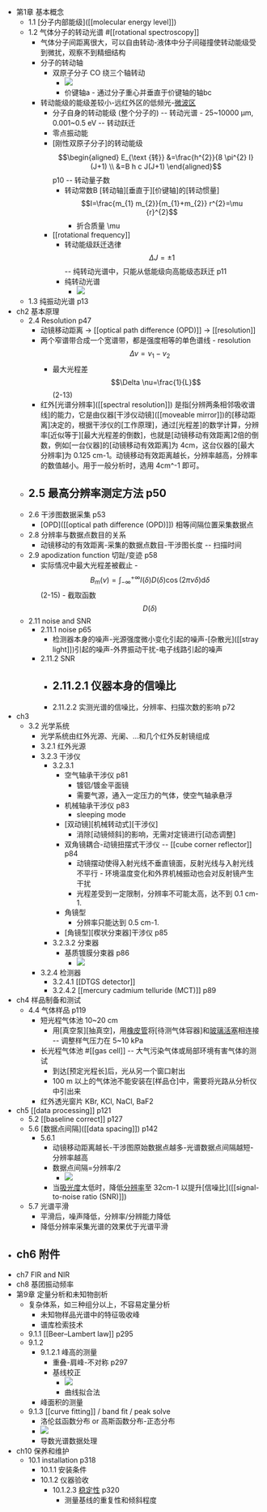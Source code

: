 - 第1章 基本概念
    - 1.1 [分子内部能级]([[molecular energy level]])
    - 1.2 气体分子的转动光谱 #[[rotational spectroscopy]]
        - 气体分子间距离很大，可以自由转动-液体中分子间碰撞使转动能级受到微扰，观察不到精细结构
        - 分子的转动轴
            - 双原子分子 CO 绕三个轴转动
                - ![](https://firebasestorage.googleapis.com/v0/b/firescript-577a2.appspot.com/o/imgs%2Fapp%2FXELiu-NovaKG%2Fah6FfEUxfR.png?alt=media&token=f3d7d7ec-cc44-41cd-b671-a00172797e2e)
                - 价键轴a - 通过分子重心并垂直于价键轴的轴bc
        - 转动能级的能级差较小-远红外区的低频光-[微波区]([[microwave]])
            - 分子自身的转动能级 (整个分子的) -- 转动光谱 - 25~10000 μm, 0.001~0.5 eV -- 转动跃迁 
            - 零点振动能
            - [刚性双原子分子]的转动能级 $$\begin{aligned}
E_{\text {转}} &=\frac{h^{2}}{8 \pi^{2} I} (J+1) \\
&=B h c J(J+1)
\end{aligned}$$   p10 -- 转动量子数 
                - 转动常数B
[转动轴][垂直于][价键轴]的[转动惯量] $$I=\frac{m_{1} m_{2}}{m_{1}+m_{2}} r^{2}=\mu {r}^{2}$$
                    - 折合质量 \mu
            - [[rotational frequency]]
                - 转动能级跃迁选律 $$\Delta J=\pm 1$$ -- 纯转动光谱中，只能从低能级向高能级态跃迁 p11
                - 纯转动光谱
                    - ![](https://firebasestorage.googleapis.com/v0/b/firescript-577a2.appspot.com/o/imgs%2Fapp%2FXELiu-NovaKG%2FE9KTyxwznc.png?alt=media&token=9b2730ea-a108-4e50-91ae-ce54debea282)
    - 1.3 纯振动光谱   p13
- ch2 基本原理
    - 2.4 Resolution   p47
        - 动镜移动距离 → [[optical path difference (OPD)]] → [[resolution]]
        - 两个窄谱带合成一个宽谱带，都是强度相等的单色谱线 - resolution $$\Delta \nu=\nu_{1}-v_{2}$$
            - 最大光程差 $$\Delta \nu=\frac{1}{L}$$ (2-13)
        - 红外[光谱分辨率]([[spectral resolution]]) 是指[分辨两条相邻吸收谱线]的能力，它是由仪器[干涉仪动镜]([[moveable mirror]])的[移动距离]决定的，根据干涉仪的[工作原理]，通过[光程差]的数学计算，分辨率[近似等于][最大光程差的倒数]，也就是[动镜移动有效距离]2倍的倒数，例如[一台仪器]的[动镜移动有效距离]为 4cm，这台仪器的[最大分辨率]为 0.125 cm-1。动镜移动有效距离越长，分辨率越高，分辨率的数值越小。用于一般分析时，选用 4cm^-1 即可。
    - 2.5 最高分辨率测定方法 p50
        - 
    - 2.6 干涉图数据采集 p53
        - [OPD]([[optical path difference (OPD)]]) 相等间隔位置采集数据点
    - 2.8 分辨率与数据点数目的关系
        - 动镜移动的有效距离-采集的数据点数目-干涉图长度 -- 扫描时间
    - 2.9 apodization function 切趾/变迹 p58
        - 实际情况中最大光程差被截止 - $$B_{m}(\nu)=\int_{-\infty}^{+\infty} I(\delta) D(\delta) \cos (2 \pi \nu \delta) \mathrm{d} \delta$$ (2-15) - 截取函数 $$D(\delta)$$
    - 2.11 noise and SNR
        - 2.11.1 noise p65
            - 检测器本身的噪声-光源强度微小变化引起的噪声-[杂散光]([[stray light]])引起的噪声-外界振动干扰-电子线路引起的噪声
        - 2.11.2 SNR
            - 2.11.2.1 仪器本身的信噪比  
                - 
            - 2.11.2.2 实测光谱的信噪比，分辨率、扫描次数的影响 p72
- ch3
    - 3.2 光学系统
        - 光学系统由红外光源、光阑、...和几个红外反射镜组成
        - 3.2.1 红外光源
        - 3.2.3 干涉仪
            - 3.2.3.1
                - 空气轴承干涉仪 p81
                    - 镀铝/镀金平面镜
                    - 需要气源，通入一定压力的气体，使空气轴承悬浮
                - 机械轴承干涉仪 p83
                    - sleeping mode
                - [双动镜][机械转动式][干涉仪]
                    - 消除[动镜倾斜]的影响，无需对定镜进行[动态调整]
                - 双角镜耦合-动镜扭摆式干涉仪 -- [[cube corner reflector]] p84
                    - 动镜摆动使得入射光线不垂直镜面，反射光线与入射光线不平行 - 环境温度变化和外界机械振动也会对反射镜产生干扰
                    - 光程差受到一定限制，分辨率不可能太高，达不到 0.1 cm-1.
                - 角镜型
                    - 分辨率只能达到 0.5 cm-1.
                - [角镜型][楔状分束器]干涉仪 p85
            - 3.2.3.2 分束器
                - 基质镀膜分束器 p86
                    - ![](https://firebasestorage.googleapis.com/v0/b/firescript-577a2.appspot.com/o/imgs%2Fapp%2FXELiu-NovaKG%2F8UmoZ1dWl4.jpg?alt=media&token=49d254d4-c061-4a0f-ad7f-d0cbcbe33c75)
        - 3.2.4 检测器
            - 3.2.4.1 [[DTGS detector]]
            - 3.2.4.2 [[mercury cadmium telluride (MCT)]] p89
- ch4 样品制备和测试
    - 4.4 气体样品 p119
        - 短光程气体池 10~20 cm
            - 用[真空泵][抽真空]，用[橡皮管](((QLEUeU0sY)))将[待测气体容器]和[玻璃活塞](((aet-IvyEF)))相连接 -- 调整样气压力在 5~10 kPa
        - 长光程气体池 #[[gas cell]] -- 大气污染气体或局部环境有害气体的测试
            - 到达[预定光程长]后，光从另一个窗口射出
            - 100 m 以上的气体池不能安装在[样品仓]中，需要将光路从分析仪中引出来
        - 红外透光窗片 KBr, KCl, NaCl, BaF2
- ch5 [[data processing]]   p121
    - 5.2 [[baseline correct]] p127
    - 5.6 [数据点间隔]([[data spacing]]) p142
        - 5.6.1
            - 动镜移动距离越长-干涉图原始数据点越多-光谱数据点间隔越短-分辨率越高
            - 数据点间隔=分辨率/2
                - ![](https://firebasestorage.googleapis.com/v0/b/firescript-577a2.appspot.com/o/imgs%2Fapp%2FXELiu-NovaKG%2FNtl4Kf-XS6.png?alt=media&token=e6336704-d27d-4da6-b11c-f15f13b1bd00)
            - 当[吸光度]([[absorbance]])太低时，降低[分辨率]([[resolution]])至 32cm-1 以提升[信噪比]([[signal-to-noise ratio (SNR)]])
    - 5.7 光谱平滑 
        - 平滑后，噪声降低，分辨率/分辨能力降低
        - 降低分辨率采集光谱的效果优于光谱平滑
- ch6 附件
    - 
- ch7 FIR and NIR
- ch8 基团振动频率
- 第9章 定量分析和未知物剖析
    - 复杂体系，如三种组分以上，不容易定量分析
        - 未知物样品光谱中的特征吸收峰
        - 谱库检索技术
    - 9.1.1 [[Beer–Lambert law]]   p295
    - 9.1.2
        - 9.1.2.1 峰高的测量
            - 重叠-肩峰-不对称 p297
            - 基线校正
                - ![](https://firebasestorage.googleapis.com/v0/b/firescript-577a2.appspot.com/o/imgs%2Fapp%2FXELiu-NovaKG%2FgJX3J71xvW.png?alt=media&token=35b0fcaa-a90e-4755-bcc3-fe4ab60a2745)
                - 曲线拟合法
        - 峰面积的测量
    - 9.1.3 [[curve fitting]] / band fit / peak solve
        - 洛伦兹函数分布 or 高斯函数分布-正态分布
        - ![](https://firebasestorage.googleapis.com/v0/b/firescript-577a2.appspot.com/o/imgs%2Fapp%2FXELiu-NovaKG%2F_ibRqb5Mey.jpg?alt=media&token=1ff5eb67-ae65-465b-b2dd-53c516e75ff4)
        - 导数光谱数据处理
- ch10 保养和维护
    - 10.1 installation p318
        - 10.1.1 安装条件
        - 10.1.2 仪器验收
            - 10.1.2.3 [稳定性]([[stability]]) p320
                - 测量基线的重复性和倾斜程度
